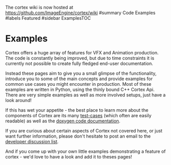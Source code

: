 The cortex wiki is now hosted at https://github.com/ImageEngine/cortex/wiki
#summary Code Examples
#labels Featured
#sidebar ExamplesTOC

# Examples #

Cortex offers a huge array of features for VFX and Animation production. The code is constantly being improved, but due to time constraints it is currently not possible to create fully fledged end-user documentation.

Instead these pages aim to give you a small glimpse of the functionality, introduce you to some of the main concepts and provide examples for common use cases you might encounter in production. Most of these examples are written in Python, using the thinly bound C++ Cortex Api. There are very simple examples as well as more involved setups, just have a look around!

If this has wet your appetite - the best place to learn more about the components of Cortex are its many [test-cases](http://code.google.com/p/cortex-vfx/source/browse/#svn/trunk/test) (which often are easily readable) as well as the [doxygen code documentation](http://opensource.image-engine.com/doc/cortex-5.6.0/).

If you are curious about certain aspects of Cortex not covered here, or just want further information, please don't hesitate to post an email to the [developer discussion list](http://groups.google.com/group/cortexdev).

And if you come up with your own little examples demonstrating a feature of cortex - we'd love to have a look and add it to theses pages!